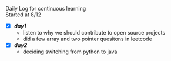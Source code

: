 Daily Log for continuous learning <br>
Started at 8/12

 - [x] ***day1***  <!-- 8/12 -->
    - listen to why we should contribute to open source projects 
    - did a few array and two pointer quesitons in leetcode 
 - [x] ***day2*** <!-- 8/13 -->
    - deciding switching from python to java


